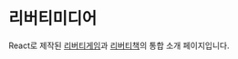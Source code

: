 # 리버티미디어
React로 제작된 [리버티게임](https://libertyga.me)과 [리버티책](https://libertybook.miraheze.org)의 통합 소개 페이지입니다.

